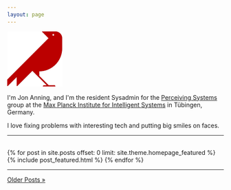 ```yaml
---
layout: page
---
```


<div class="row-fluid">
  <div class="span2">
    <img src="media/images/raven.png">
  </div>
  <div class="span8">
    <p>I'm Jon Anning, and I'm the resident Sysadmin for the <a href="http://ps.is.tue.mpg.de">Perceiving Systems</a> group at the <a href="http://is.mpg.de">Max Planck Institute for Intelligent Systems</a> in Tübingen, Germany.</p>
    <p>I love fixing problems with interesting tech and putting big smiles on faces.</p>
  </div>
</div>

<hr>

<div class="row-fluid">
  <div class="span10">
    <br>
	  {% for post in site.posts offset: 0 limit: site.theme.homepage_featured %}
	  			{% include post_featured.html %}
	  		{% endfor %}
    <br>
  </div>
</div>

<hr>

<div class="row-fluid">
  <div class="span10">
    <a href="/archive.html">Older Posts »</a>
  </div>
</div>
